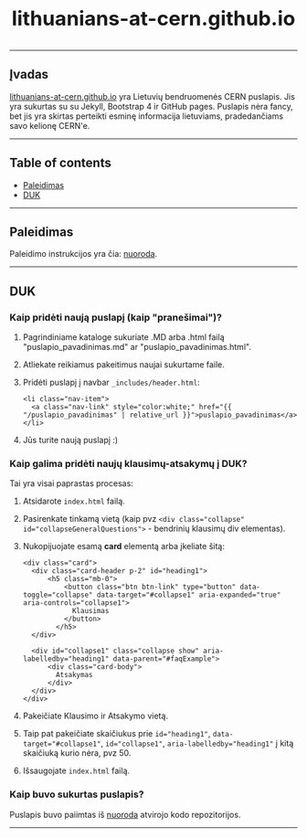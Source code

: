 <h1 align="center" style="display: block; font-size: 2.5em; font-weight: bold; margin-block-start: 1em; margin-block-end: 1em;">
  <br /><br /><strong>lithuanians-at-cern.github.io</strong>
</h1>

---


## Įvadas


<a href="https://lithuanians-at-cern.github.io/" target="_blank">lithuanians-at-cern.github.io</a> yra Lietuvių bendruomenės CERN puslapis. Jis yra sukurtas su su Jekyll, Bootstrap 4 ir GitHub pages. Puslapis nėra fancy, bet jis yra skirtas perteikti esminę informacija lietuviams, pradedančiams savo kelionę CERN'e.


---

## Table of contents

- [Paleidimas](#paleidimas)
- [DUK](#duk)


---

## Paleidimas

Paleidimo instrukcijos yra čia: <a href="https://nicolas-van.github.io/bootstrap-4-github-pages/" target="_blank">nuoroda</a>.

---

## DUK

### Kaip pridėti naują puslapį (kaip "pranešimai")?

1. Pagrindiniame kataloge sukuriate .MD arba .html failą "puslapio_pavadinimas.md" ar "puslapio_pavadinimas.html".
2. Atliekate reikiamus pakeitimus naujai sukurtame faile.
3. Pridėti puslapį į navbar ```_includes/header.html```:

    ```
    <li class="nav-item">
      <a class="nav-link" style="color:white;" href="{{ "/puslapio_pavadinimas" | relative_url }}">puslapio_pavadinimas</a>
    </li>
    ```    
4. Jūs turite naują puslapį :)

### Kaip galima pridėti naujų klausimų-atsakymų į DUK?

Tai yra visai paprastas procesas:

1. Atsidarote ```index.html``` failą.
2. Pasirenkate tinkamą vietą (kaip pvz ```<div class="collapse" id="collapseGeneralQuestions">``` - bendrinių klausimų div elementas).
3. Nukopijuojate esamą **card** elementą arba įkeliate šitą:

    ```
    <div class="card">
      <div class="card-header p-2" id="heading1">
          <h5 class="mb-0">
              <button class="btn btn-link" type="button" data-toggle="collapse" data-target="#collapse1" aria-expanded="true" aria-controls="collapse1">
                Klausimas
              </button>
            </h5>
      </div>

      <div id="collapse1" class="collapse show" aria-labelledby="heading1" data-parent="#faqExample">
          <div class="card-body">
            Atsakymas
          </div>
      </div>
    </div>  
    ```
4. Pakeičiate Klausimo ir Atsakymo vietą. 
5. Taip pat pakeičiate skaičiukus prie ```id="heading1"```, ```data-target="#collapse1"```, ```id="collapse1"```, ```aria-labelledby="heading1"``` į kitą skaičiuką kurio nėra, pvz 50.
6. Išsaugojate ```index.html``` failą.

### Kaip buvo sukurtas puslapis?

Puslapis buvo paiimtas iš <a href="https://github.com/nicolas-van/bootstrap-4-github-pages" target="_blank"> nuoroda</a> atvirojo kodo repozitorijos.

---




<!-- markdownlint-enable -->
